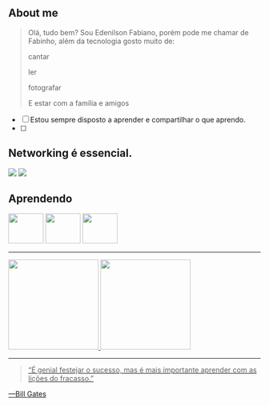 ## About me

> Olá, tudo bem? Sou Edenilson Fabiano, porém pode me chamar de Fabinho, além da tecnologia gosto muito de:
> 
> cantar
> 
> ler
> 
> fotografar
> 
> E estar com a familia e amigos

 - [ ] Estou sempre disposto a aprender e compartilhar o que aprendo.
 - [ ] 

## Networking é essencial.
<div>
 <a href="https://www.linkedin.com/in/edenilsonfabiano-bsi" target="_blank"><img loading="lazy" src="https://img.shields.io/badge/-LinkedIn-%230077B5?style=for-the-badge&logo=linkedin&logoColor=white" target="_blank"></a> 
 <a href = "mailto:edenilsonsouza.BSI@gmail.com"><img loading="lazy" src="https://img.shields.io/badge/Gmail-D14836?style=for-the-badge&logo=gmail&logoColor=white" target="_blank"></a>
</div>

## Aprendendo

<img loading="lazy" src="https://cdn.jsdelivr.net/gh/devicons/devicon/icons/java/java-original.svg" width="70" height="60"/> <img loading="lazy" src="https://qph.cf2.quoracdn.net/main-qimg-0e18550bb7c9827e878e1b7711775c79" width="70" height="60"/>  <img loading="lazy" src="https://cdn.pixabay.com/photo/2024/03/31/02/11/python-8665904_640.png" width="70" height="60"/> 


---
<div>
<a href="https://github.com/NHO93">
<img loading="lazy" height="180em" src="https://github-readme-stats.vercel.app/api/top-langs/?username=NHO93&layout=compact&langs_count=7&theme=dracula"/>
<img loading="lazy" height="180em" src="https://github-readme-stats.vercel.app/api?username=NHO93&show_icons=true&theme=dracula&include_all_commits=true&count_private=true"/>
</div>

 ---

>  “É genial festejar o sucesso, mas é mais importante aprender com as lições do fracasso.”

—Bill Gates
